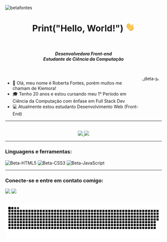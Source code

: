 
<p align=" left"> <img src="https://komarev.com/ghpvc/?username=betafontes&label=Profile%20views&color=0e75b6&style=flat" alt="betafontes" /> </p>

 
<h1 align="center">Print("Hello, World!") <img src="https://raw.githubusercontent.com/ABSphreak/ABSphreak/master/gifs/Hi.gif" width="30px"></h1><br>
<h5 align="center">Desenvolvedora Front-end <br> Estudante de Ciência da Computação</h5>
<h2 align="center"></h2>
<div style="display: inline_block"><br>
<img align="right" alt="Beta-pic" height="120" style="border-radius:45px;" src="https://i.pinimg.com/originals/8d/2c/d1/8d2cd10e4cee0cbe298f3cbf85971a24.gif">

 
- 🥰 Olá, meu nome é Roberta Fontes, porém muitos me chamam de Kiemora!
- 🎓 Tenho 20 anos e estou cursando meu 1° Período em Ciência da Computação com ênfase em Full Stack Dev
- 💻 Atualmente estou estudanto Desenvolvimento Web (Front-End)
<hr
    
<div style="display: inline_block"><br>
  <div>
   
  <div align="center">
  <a href="https://github.com/betafontes">
  <img height="150em" src="https://github-readme-stats.vercel.app/api?username=betafontes&show_icons=true&theme=dracula&include_all_commits=true&count_private=true"/>
  <img height="150em" src="https://github-readme-stats.vercel.app/api/top-langs/?username=betafontes&layout=compact&langs_count=7&theme=dracula"/>
  </div>
  <hr
  
  <div style="display: inline_block">
   
    
</a></p>
<h3 align="left">Linguagens e ferramentas:</h3>
<p align="left">
  <img align="center" alt="Beta-HTML5" height="30" widht="40" src="https://cdn.jsdelivr.net/gh/devicons/devicon/icons/html5/html5-original.svg">
  <img align="center" alt="Beta-CSS3" height="30" wight="40" src="https://cdn.jsdelivr.net/gh/devicons/devicon/icons/css3/css3-original.svg">
  <img align="center" alt="Beta-JavaScript" height="30" wight="40" src="https://cdn.jsdelivr.net/gh/devicons/devicon/icons/javascript/javascript-original.svg"/>
  <div style="display: inline_block"><hr> 
</div>

    
</a></p>
<h3 align="left">Conecte-se e entre em contato comigo:</h3>
<p align="left"> 
  <a href = "mailto:robertafontesds@gmail.com"><img src="https://img.shields.io/badge/-Gmail-%23333?style=for-the-badge&logo=gmail&logoColor=white" target="_blank"></a>
  <a href="https://www.linkedin.com/in/roberta-fontes-3a6256207" target="_blank"><img src="https://img.shields.io/badge/-LinkedIn-%230077B5?style=for-the-badge&logo=linkedin&logoColor=white" target="_blank"></a> 
 </div>  
  
##

  <div>
    <img src="https://github.com/betafontes/betafontes/blob/output/github-contribution-grid-snake.svg">
  </div> 
